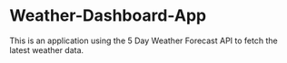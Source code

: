 # Weather-Dashboard-App
This is an application using the 5 Day Weather Forecast API to fetch the latest weather data.
